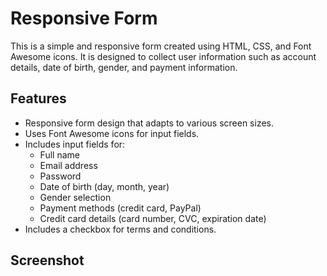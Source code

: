 # Responsive Form

This is a simple and responsive form created using HTML, CSS, and Font Awesome icons. It is designed to collect user information such as account details, date of birth, gender, and payment information.


## Features
- Responsive form design that adapts to various screen sizes.
- Uses Font Awesome icons for input fields.
- Includes input fields for:
  - Full name
  - Email address
  - Password
  - Date of birth (day, month, year)
  - Gender selection
  - Payment methods (credit card, PayPal)
  - Credit card details (card number, CVC, expiration date)
- Includes a checkbox for terms and conditions.

## Screenshot

